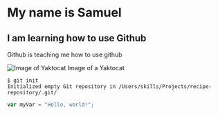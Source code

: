 # My name is Samuel
## I am learning how to use Github

Github is teaching me how to use github

![Image of Yaktocat](https://octodex.github.com/images/yaktocat.png) Image of a Yaktocat

```
$ git init
Initialized empty Git repository in /Users/skills/Projects/recipe-repository/.git/
```

``` javascript
var myVar = "Hello, world!";
```
